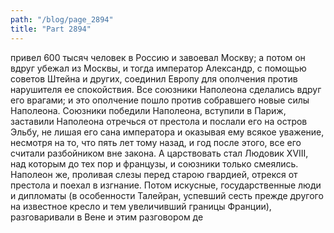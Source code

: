 ```yaml
---
path: "/blog/page_2894"
title: "Part 2894"
---
```


привел 600 тысяч человек в Россию и завоевал Москву; а потом он вдруг убежал из Москвы, и тогда император Александр, с помощью советов Штейна и других, соединил Европу для ополчения против нарушителя ее спокойствия. Все союзники Наполеона сделались вдруг его врагами; и это ополчение пошло против собравшего новые силы Наполеона. Союзники победили Наполеона, вступили в Париж, заставили Наполеона отречься от престола и послали его на остров Эльбу, не лишая его сана императора и оказывая ему всякое уважение, несмотря на то, что пять лет тому назад, и год после этого, все его считали разбойником вне закона. А царствовать стал Людовик XVIII, над которым до тех пор и французы, и союзники только смеялись. Наполеон же, проливая слезы перед старою гвардией, отрекся от престола и поехал в изгнание. Потом искусные, государственные люди и дипломаты (в особенности Талейран, успевший сесть прежде другого на известное кресло и тем увеличивший границы Франции), разговаривали в Вене и этим разговором де
